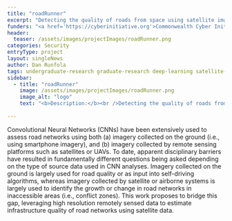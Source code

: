 ```yaml
---
title: "roadRunner"
excerpt: "Detecting the quality of roads from space using satellite imagery and deep learning."
funders: "<a href='https://cyberinitiative.org'>Commonwealth Cyber Initiative</a>"
header:
  teaser: /assets/images/projectImages/roadRunner.png
categories: Security
entryType: project
layout: singleNews
author: Dan Runfola
tags: undergraduate-research graduate-research deep-learning satellite-imagery
sidebar:
  - title: "roadRunner"
    image: /assets/images/projectImages/roadRunner.png
    image_alt: "logo"
    text: "<b>Description:</b><br />Detecting the quality of roads from space using satellite imagery and deep learning.<br /><b>Timeline:</b><br />Summer 2019 to Summer 2021<br /><b>People:</b><br />Dan, Ethan, Heather, Joe"
  
---
```


Convolutional Neural Networks (CNNs) have been extensively used to assess road networks using both (a) imagery collected on the ground (i.e., using smartphone imagery), and (b) imagery collected by remote sensing platforms such as satellites or UAVs.  To date, apparent disciplinary barriers have resulted in fundamentally different questions being asked depending on the type of source data used in CNN analyses.  Imagery collected on the ground is largely used for road quality or as input into self-driving algorithms, whereas imagery collected by satellite or airborne systems is largely used to identify the growth or change in road networks in inaccessible areas (i.e., conflict zones).  This work proposes to bridge this gap, leveraging high resolution remotely sensed data to estimate infrastructure quality of road networks using satellite data.